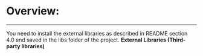 
# Overview:
___
You need to install the external libraries as described in README section 4.0 and saved in the libs folder of the project.
**External Libraries (Third-party libraries)**  
